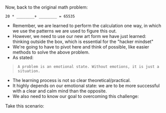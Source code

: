 Now, back to the original math problem:


```
20 * ________+ ________ = 65535
```


- Remember, we are learned to perform the calculation one way, in which we use the patterns we are used to figure this out.
- However, we need to use our new art form we have just learned: thinking outside the box, which is essential for the "hacker mindset"
- We're going to have to pivot here and think of possible, like easier methods to solve the above problem.
- As stated:

> `A problem is an emotional state. Without emotions, it is just a situation.`

- The learning process is not so clear theoretical/practical.
- It highly depends on our emotional state: we are to be more successful with a clear and calm mind than the opposite.
- We also need to know our goal to overcoming this challenge:

Take this scenario:

> 
